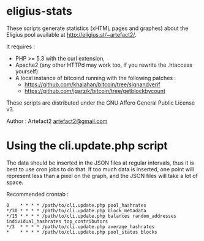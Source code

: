 eligius-stats
=============

These scripts generate statistics (xHTML pages and graphes) about the Eligius pool available at http://eligius.st/~artefact2/.

It requires :

* PHP >= 5.3 with the curl extension,
* Apache2 (any other HTTPd may work too, if you rewrite the .htaccess yourself)
* A local instance of bitcoind running with the following patches :
	* https://github.com/khalahan/bitcoin/tree/signandverif
	* https://github.com/jgarzik/bitcoin/tree/getblockbycount

These scripts are distributed under the GNU Affero General Public License v3.

Author : Artefact2 <artefact2@gmail.com>

Using the cli.update.php script
===============================

The data should be inserted in the JSON files at regular intervals, thus it is best to use cron jobs to do that. If
too much data is inserted, one point will represent less than a pixel on the graph, and the JSON files will take
a lot of space.

Recommended crontab :

	0    * * * * /path/to/cli.update.php pool_hashrates
	*/30 * * * * /path/to/cli.update.php block_metadata
	*/15 * * * * /path/to/cli.update.php balances random_addresses individual_hashrates top_contributors
	*/3  * * * * /path/to/cli.update.php average_hashrates
	*    * * * * /path/to/cli.update.php pool_status blocks

